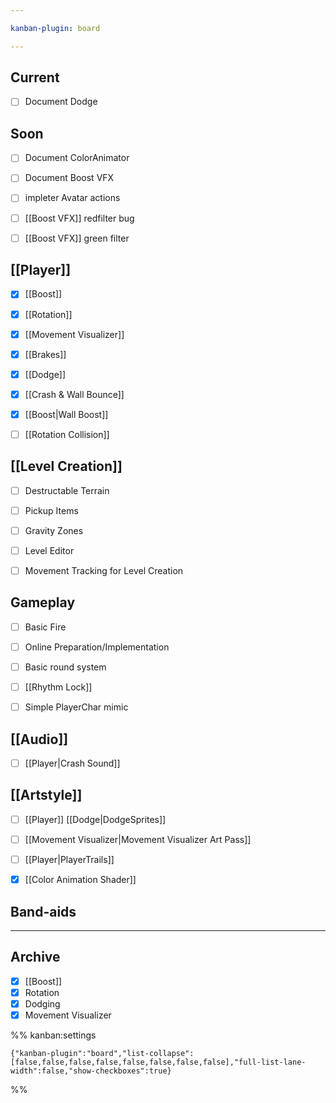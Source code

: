 ```yaml
---

kanban-plugin: board

---
```


## Current

- [ ] Document Dodge


## Soon

- [ ] Document ColorAnimator
- [ ] Document Boost VFX
- [ ] impleter Avatar actions
- [ ] [[Boost VFX]] redfilter bug
- [ ] [[Boost VFX]] green filter


## [[Player]]

- [x] [[Boost]]
- [x] [[Rotation]]
- [x] [[Movement Visualizer]]
- [x] [[Brakes]]
- [x] [[Dodge]]
- [x] [[Crash & Wall Bounce]]
- [x] [[Boost|Wall Boost]]
- [ ] [[Rotation Collision]]


## [[Level Creation]]

- [ ] Destructable Terrain
- [ ] Pickup Items
- [ ] Gravity Zones
- [ ] Level Editor
- [ ] Movement Tracking for Level Creation


## Gameplay

- [ ] Basic Fire
- [ ] Online Preparation/Implementation
- [ ] Basic round system
- [ ] [[Rhythm Lock]]
- [ ] Simple PlayerChar mimic


## [[Audio]]

- [ ] [[Player|Crash Sound]]


## [[Artstyle]]

- [ ] [[Player]] [[Dodge|DodgeSprites]]
- [ ] [[Movement Visualizer|Movement Visualizer Art Pass]]
- [ ] [[Player|PlayerTrails]]
- [x] [[Color Animation Shader]]


## Band-aids



***

## Archive

- [x] [[Boost]]
- [x] Rotation
- [x] Dodging
- [x] Movement Visualizer

%% kanban:settings
```
{"kanban-plugin":"board","list-collapse":[false,false,false,false,false,false,false,false],"full-list-lane-width":false,"show-checkboxes":true}
```
%%